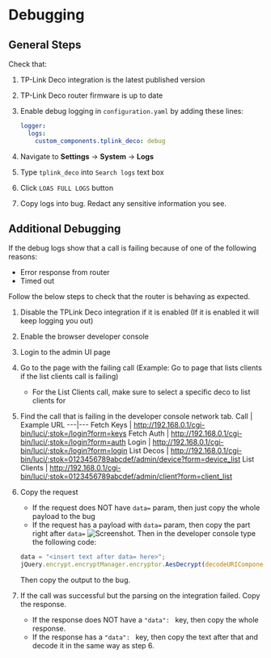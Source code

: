 # Debugging

## General Steps

Check that:

1. TP-Link Deco integration is the latest published version
2. TP-Link Deco router firmware is up to date
3. Enable debug logging in `configuration.yaml` by adding these lines:

   ```yaml
   logger:
     logs:
       custom_components.tplink_deco: debug
   ```

4. Navigate to **Settings** -> **System** -> **Logs**
5. Type `tplink_deco` into `Search logs` text box
6. Click `LOAS FULL LOGS` button
7. Copy logs into bug. Redact any sensitive information you see.

## Additional Debugging

If the debug logs show that a call is failing because of one of the following reasons:

- Error response from router
- Timed out

Follow the below steps to check that the router is behaving as expected.

1. Disable the TPLink Deco integration if it is enabled (If it is enabled it will keep logging you out)
2. Enable the browser developer console
3. Login to the admin UI page
4. Go to the page with the failing call (Example: Go to page that lists clients if the list clients call is failing)
   - For the List Clients call, make sure to select a specific deco to list clients for
5. Find the call that is failing in the developer console network tab.
   Call | Example URL
   ---|---
   Fetch Keys | http://192.168.0.1/cgi-bin/luci/;stok=/login?form=keys
   Fetch Auth | http://192.168.0.1/cgi-bin/luci/;stok=/login?form=auth
   Login | http://192.168.0.1/cgi-bin/luci/;stok=/login?form=login
   List Decos | http://192.168.0.1/cgi-bin/luci/;stok=0123456789abcdef/admin/device?form=device_list
   List Clients | http://192.168.0.1/cgi-bin/luci/;stok=0123456789abcdef/admin/client?form=client_list
6. Copy the request

   - If the request does NOT have `data=` param, then just copy the whole payload to the bug
   - If the request has a payload with `data=` param, then copy the part right after `data=`
     ![Screenshot](debug-request-payload.jpg). Then in the developer console type the following code:

   ```js
   data = "<insert text after data= here>";
   jQuery.encrypt.encryptManager.encryptor.AesDecrypt(decodeURIComponent(data));
   ```

   Then copy the output to the bug.

7. If the call was successful but the parsing on the integration failed. Copy the response.
   - If the response does NOT have a `"data": ` key, then copy the whole response.
   - If the response has a `"data": ` key, then copy the text after that and decode it in the same way as step 6.
